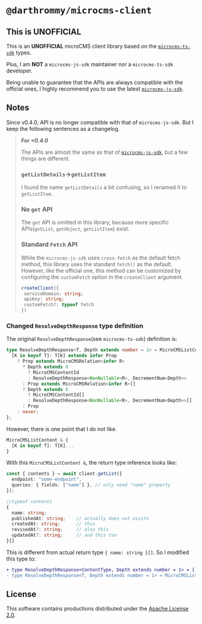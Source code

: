 # `@darthrommy/microcms-client`

## This is UNOFFICIAL

This is an **UNOFFICIAL** microCMS client library based on the [`microcms-ts-sdk`](https://github.com/tsuki-lab/microcms-ts-sdk) types.

Plus, I am **NOT** a `microcms-js-sdk` maintainer nor a `microcms-ts-sdk` developer.

Being unable to guarantee that the APIs are always compatible with the official ones, I highly recommend you to use the latest [`microcms-js-sdk`](https://github.com/microcmsio/microcms-js-sdk).

## Notes

Since v0.4.0, API is no longer compatible with that of `microcms-js-sdk`. But I keep the following sentences as a changelog.

> **For *<0.4.0***
>
> The APIs are almost the same as that of [`microcms-js-sdk`](https://github.com/microcmsio/microcms-js-sdk), but a few things are different.
>
> ### `getListDetails`→`getListItem`
>
> I found the name `getListDetails` a bit confusing, so I renamed it to `getListItem`.
>
> ### No `get` API
>
> The `get` API is omitted in this library, because more specific APIs(`getList`, `getObject`, `getListItem`) exist.
>
> ### Standard `Fetch` API
>
> While the `microcms-js-sdk` uses `cross-fetch` as the default fetch method, this library uses the standard `fetch()` as the default. However, like the official one, this method can be customized by configuring the `customFetch` option in the `createClient` argument.
>
> ```ts
> createClient({
>  serviceDomain: string;
>  apiKey: string;
>  customFetch?: typeof fetch
> })
> ```

### Changed `ResolveDepthResponse` type definition

The original `ResolveDepthResponse`(see `microcms-ts-sdk`) definition is:

```ts
type ResolveDepthResponse<T, Depth extends number = 1> = MicroCMSListContent & {
  [K in keyof T]: T[K] extends infer Prop
    ? Prop extends MicroCMSRelation<infer R>
      ? Depth extends 0
        ? MicroCMSContentId
        : ResolveDepthResponse<NonNullable<R>, DecrementNum<Depth>>
      : Prop extends MicroCMSRelation<infer R>[]
      ? Depth extends 0
        ? MicroCMSContentId[]
        : ResolveDepthResponse<NonNullable<R>, DecrementNum<Depth>>[]
      : Prop
    : never;
};
```

However, there is one point that I do not like.

```ts
MicroCMSListContent & {
  [K in keyof T]: T[K]...
}
```

With this `MicroCMSListContent &`, the return type inference looks like:

```ts
const { contents } = await client.getList({
  endpoint: "some-endpoint",
  queries: { fields: ["name"] }, // only need "name" property
});

//typeof contents
{
  name: string;
  publishedAt: string;    // actually does not exists
  createdAt: string;      // this
  revisedAt?: string;     // also this
  updatedAt?: string;     // and this too
}[]

```

This is different from actual return type `{ name: string }[]`. So I modified this type to:

```diff
+ type ResolveDepthResponse<ContentType, Depth extends number = 1> = {
- type ResolveDepthResponse<T, Depth extends number = 1> = MicroCMSListContent & {
```

## License

This software contains productions distributed under the [Apache License 2.0](https://www.apache.org/licenses/LICENSE-2.0).
